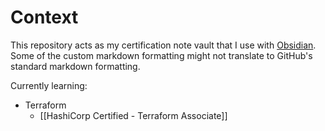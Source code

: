 # Context
This repository acts as my certification note vault that I use with [Obsidian](https://obsidian.md/). Some of the custom markdown formatting might not translate to GitHub's standard markdown formatting.

Currently learning:
- Terraform
	- [[HashiCorp Certified - Terraform Associate]]